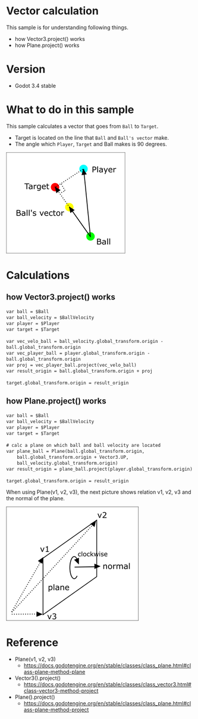 # Vector calculation

This sample is for understanding following things.

- how Vector3.project() works
- how Plane.project() works

# Version

- Godot 3.4 stable

# What to do in this sample

This sample calculates a vector that goes from ```Ball``` to ```Target```.

- Target is located on the line that ```Ball``` and ```Ball's vector``` make.
- The angle which ```Player```, ```Target``` and Ball makes is 90 degrees.


![picture](./svg/explanation.png)

# Calculations

## how Vector3.project() works

```
var ball = $Ball
var ball_velocity = $BallVelocity
var player = $Player
var target = $Target

var vec_velo_ball = ball_velocity.global_transform.origin - ball.global_transform.origin
var vec_player_ball = player.global_transform.origin - ball.global_transform.origin
var proj = vec_player_ball.project(vec_velo_ball)
var result_origin = ball.global_transform.origin + proj

target.global_transform.origin = result_origin
```

## how Plane.project() works

```
var ball = $Ball
var ball_velocity = $BallVelocity
var player = $Player
var target = $Target

# calc a plane on which ball and ball velocity are located
var plane_ball = Plane(ball.global_transform.origin,
    ball.global_transform.origin + Vector3.UP,
    ball_velocity.global_transform.origin)
var result_origin = plane_ball.project(player.global_transform.origin)

target.global_transform.origin = result_origin
```

When using Plane(v1, v2, v3), the next picture shows relation
v1, v2, v3 and the normal of the plane.

![picture](./svg/plane.png)


# Reference

- Plane(v1, v2, v3)
    - https://docs.godotengine.org/en/stable/classes/class_plane.html#class-plane-method-plane
- Vector3().project()
    - https://docs.godotengine.org/en/stable/classes/class_vector3.html#class-vector3-method-project
- Plane().project()
    - https://docs.godotengine.org/en/stable/classes/class_plane.html#class-plane-method-project
